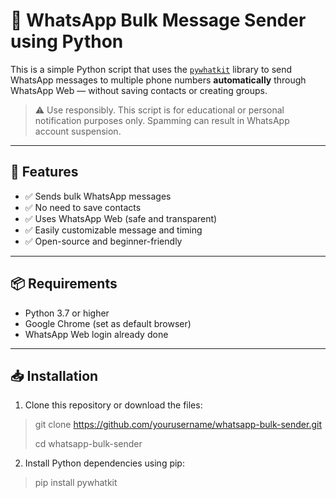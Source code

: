 # 📲 WhatsApp Bulk Message Sender using Python

This is a simple Python script that uses the [`pywhatkit`](https://pypi.org/project/pywhatkit/) library to send WhatsApp messages to multiple phone numbers **automatically** through WhatsApp Web — without saving contacts or creating groups.

> ⚠️ Use responsibly. This script is for educational or personal notification purposes only. Spamming can result in WhatsApp account suspension.

---

## 🔧 Features

- ✅ Sends bulk WhatsApp messages
- ✅ No need to save contacts
- ✅ Uses WhatsApp Web (safe and transparent)
- ✅ Easily customizable message and timing
- ✅ Open-source and beginner-friendly

---

## 📦 Requirements

- Python 3.7 or higher
- Google Chrome (set as default browser)
- WhatsApp Web login already done

---

## 📥 Installation


1. Clone this repository or download the files:

>git clone https://github.com/yourusername/whatsapp-bulk-sender.git
>
>cd whatsapp-bulk-sender


2. Install Python dependencies using pip:

>pip install pywhatkit
